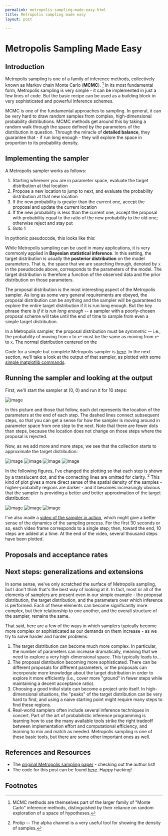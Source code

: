 ```yaml
---
permalink: metropolis-sampling-made-easy.html
title: Metropolis sampling made easy
layout: post

---
```


# Metropolis Sampling Made Easy

## Introduction
Metropolis sampling is one of a family of inference methods, collectively known as Markov chain Monte Carlo (**MCMC**). [^1]  In its most fundamental form, Metropolis sampling is very simple - it can be implemented in just a few lines of code. But the basic recipe can be used as a building block in very sophisticated and powerful inference schemes.

MCMC is one of the fundamental approaches to sampling. In general, it can be very hard to draw random samples from complex, high-dimensional probability distributions. MCMC methods get around this by taking a random walk through the space defined by the parameters of the distribution in question. Through the miracle of **detailed balance**, they guarantee that - if run long enough - they will explore the space in proportion to its probability density.

## Implementing the sampler
A Metropolis sampler works as follows:

1. Starting wherever you are in parameter space, evaluate the target distribution at that location
2. Propose a new location to jump to next, and evaluate the probability distribution at that new location
3. If the new probability is greater than the current one, accept the proposal and update the current location
4. If the new probability is less than the current one, accept the proposal with probability equal to the ratio of the new probability to the old one; otherwise reject and stay put
5. Goto 1

In pythonic pseudocode, this looks like this:

<script src="https://gist.github.com/1258210.js?file=gistfile1.py"></script>

While Metropolis sampling can be used in many applications, it is very commonly applied in **Bayesian statistical inference**.  In this setting, the target distribution is usually the **posterior distribution** on the model parameters.  That is, the space that we are searching through, denoted by `x` in the pseudocode above, corresponds to the parameters of the model. The target distribution is therefore a function of the observed data and the prior distribution on those parameters. 

The proposal distribution is the most interesting aspect of the Metropolis sampler. As long as some very general requirements are obeyed, the proposal distribution can be anything and the sampler will be guaranteed to explore the entire target distribution if it is run long enough. But the key phrase there is *if it is run long enough* -- a sampler with a poorly-chosen proposal scheme will take until the end of time to sample from even a simple target distribution.

In a Metropolis sampler, the proposal distribution must be *symmetric* -- i.e., the probability of moving from `x` to `x*` must be the same as moving from `x*` to `x`.  The normal distribution centered on the 

Code for a simple but complete Metropolis sampler is [here](https://github.com/beaucronin/npblog_code/blob/master/examples/metropolis.py). In the next section, we'll take a look at the output of that sampler, as plotted with some [simple matplotlib commands](https://github.com/beaucronin/npblog_code/blob/master/examples/make_metropolis_plots.py).

## Running the sampler and looking at the output
First, we'll start the sampler at (0, 0) and run it for 10 steps:

![image](img/metropolis/out_1.png)

In this picture and those that follow, each dot represents the location of the parameters at the end of each step. The dashed lines connect subsequent steps, so that you can get a sense for how the sampler is moving around in parameter space from one step to the next. Note that there are fewer dots than steps, because the location does not change on those steps where the proposal is rejected.

Now, as we add more and more steps, we see that the collection starts to approximate the target distribution:

![image](img/metropolis/out_2.png)
![image](img/metropolis/out_3.png)
![image](img/metropolis/out_4.png)
![image](img/metropolis/out_5.png)

In the following figures, I've changed the plotting so that each step is shown by a translucent dot, and the connecting lines are omitted for clarity. [^2] This kind of plot gives a more direct sense of the spatial density of the samples - higher-probabilty regions are darker - and it becomes increasingly obvious that the sampler is providing a better and better approximation of the target distribution:

![image](img/metropolis/out_6.png)
![image](img/metropolis/out_7.png)
![image](img/metropolis/out_8.png)

I've also made a [video of the sampler in action](http://www.youtube.com/watch?v=4I6TaYo9j_Y), which might give a better sense of the dynamics of the sampling process. For the first 30 seconds or so, each video frame corresponds to a single step; then, toward the end, 10 steps are added at a time. At the end of the video, several thousand steps have been plotted.

## Proposals and acceptance rates

## Next steps: generalizations and extensions

In some sense, we've only scratched the surface of Metropolis sampling, but I don't think that's the best way of looking at it.  In fact, most or all of the elements of samplers are present even in our simple example - the proposal distribution, the target distribution, and the parameters over which inference is performed. Each of these elements can become significantly more complex, but their relationship to one another, and the overall structure of the sampler, remains the same.

That said, here are a few of the ways in which samplers typically become more complex or sophisticated as our demands on them increase - as we try to solve harder and harder problems:

1. The target distribution can become much more complex. In particular, the number of parameters can increase dramatically, meaning that we need to explore a very high-dimensional space. This typically leads to…
2. The proposal distribution becoming more sophisticated. There can be different proposals for different parameters, or the proposals can incorporate more knowledge about the target distribution in order to explore it more efficiently (i.e., cover more "ground" in fewer steps while maintaining a decent acceptance ratio).
3. Choosing a good initial state can become a project unto itself. In high-dimensional situations, the "peaks" of the target distribution can be very hard to find, and using a naive starting point might require many steps to find these regions.
4. Real-world samplers often include several inference techniques in concert. Part of the art of probabilistic inference programming is learning how to use the many available tools strike the right tradeoff between implementation effort and computational efficiency, and learning to mix and match as needed. Metropolis sampling is one of these basic tools, but there are some other important ones as well.

## References and Resources

- The [original Metropolis sampling paper](http://home.gwu.edu/~stroud/classics/Metropolis53.pdf) - checking out the author list!
- The code for this post can be found [here](https://github.com/beaucronin/npblog_code). Happy hacking!

## Footnotes

[^1]: MCMC methods are themselves part of the larger family of "Monte Carlo" inference methods, 
      distinguished by their reliance on random exploration of a space of hypotheses.

[^2]: Protip -- The alpha channel is a very useful tool for showing the density of samples.
